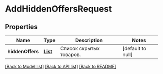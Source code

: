 # AddHiddenOffersRequest
## Properties

| Name | Type | Description | Notes |
|------------ | ------------- | ------------- | -------------|
| **hiddenOffers** | [**List**](HiddenOfferDTO.md) | Список скрытых товаров.  | [default to null] |

[[Back to Model list]](../README.md#documentation-for-models) [[Back to API list]](../README.md#documentation-for-api-endpoints) [[Back to README]](../README.md)

